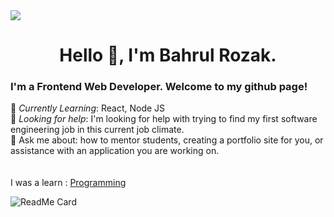 <img src="https://unsplash.com/photos/xrVDYZRGdw4"/>
 
### <h1><center> Hello 👋, I'm Bahrul Rozak. </center></h1>
### I'm a Frontend Web Developer. Welcome to my github page! <br>
  
🌱 *Currently Learning*: React, Node JS<br>
🤔 *Looking for help*: I'm looking for help with trying to find my first software engineering job in this current job climate.<br>
💬 Ask me about: how to mentor students, creating a portfolio site for you, or assistance with an application you are working on. <br>
<br>
<br>
I was a learn : [Programming](https://www.youtube.com/channel/UCPMRfXjpTbX9eiimya1orrw)<br>

![ReadMe Card](https://github-readme-stats.vercel.app/api/pin/?username=YourUsername&repo=YourRepositoryName)
